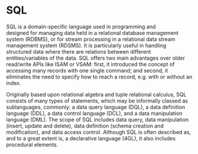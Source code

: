 # SQL


SQL is a domain-specific language used in programming and
designed for managing data held in a relational database management
system (RDBMS), or for stream processing in a relational data stream
management system (RDSMS). It is particularly useful in handling
structured data where there are relations between different
entities/variables of the data. SQL offers two main advantages over
older read/write APIs like ISAM or VSAM: first, it introduced the
concept of accessing many records with one single command; and second,
it eliminates the need to specify how to reach a record, e.g. with or
without an index.

Originally based upon relational algebra and tuple relational calculus,
SQL consists of many types of statements, which may be informally
classed as sublanguages, commonly: a data query language (DQL), a data
definition language (DDL), a data control language (DCL), and a data
manipulation language (DML). The scope of SQL includes data query, data
manipulation (insert, update and delete), data definition (schema
creation and modification), and data access control. Although SQL is
often described as, and to a great extent is, a declarative language
(4GL), it also includes procedural elements.

